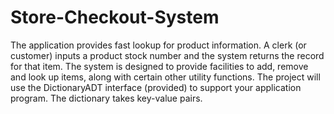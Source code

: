 # Store-Checkout-System
The application provides fast lookup for product information. A clerk (or customer) inputs a product stock number and the system returns the record for that item. The system is designed to provide facilities to add, remove and look up items, along with certain other utility functions.
The project will use the DictionaryADT interface (provided) to support your application program. The dictionary takes key-value pairs.
